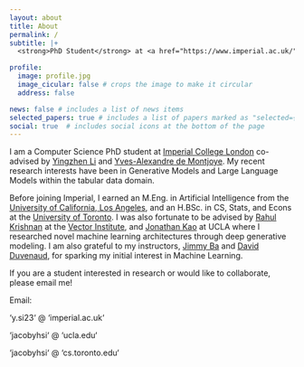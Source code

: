 ```yaml
---
layout: about
title: About
permalink: /
subtitle: |+
  <strong>PhD Student</strong> at <a href="https://www.imperial.ac.uk/">Imperial College London</a>

profile:
  image: profile.jpg
  image_cicular: false # crops the image to make it circular
  address: false

news: false # includes a list of news items
selected_papers: true # includes a list of papers marked as "selected={true}"
social: true  # includes social icons at the bottom of the page
---
```


I am a Computer Science PhD student at [Imperial College London](https://www.imperial.ac.uk/computing/) co-advised by [Yingzhen Li](http://yingzhenli.net/home/en/) and [Yves-Alexandre de Montjoye](http://www.demontjoye.com/). My recent research interests have been in Generative Models and Large Language Models within the tabular data domain.

Before joining Imperial, I earned an M.Eng. in Artificial Intelligence from the [University of California, Los Angeles](https://www.ucla.edu/), and an H.BSc. in CS, Stats, and Econs at the [University of Toronto](https://www.utoronto.ca/). I was also fortunate to be advised by [Rahul Krishnan](http://www.cs.toronto.edu/~rahulgk/index.html) at the [Vector Institute](https://vectorinstitute.ai/), and [Jonathan Kao](https://seas.ucla.edu/~kao/people_dir/jonathan_kao.html) at UCLA where I researched novel machine learning architectures through deep generative modeling. I am also grateful to my instructors, [Jimmy Ba](https://jimmylba.github.io/) and [David Duvenaud](https://www.cs.toronto.edu/~duvenaud/), for sparking my initial interest in Machine Learning.

If you are a student interested in research or would like to collaborate, please email me!

Email:

‘y.si23‘ @ ‘imperial.ac.uk‘

‘jacobyhsi‘ @ ‘ucla.edu‘

‘jacobyhsi‘ @ ‘cs.toronto.edu‘

